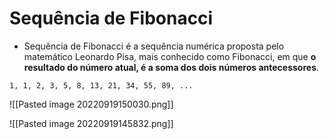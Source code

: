# Sequência de Fibonacci
- Sequência de Fibonacci é a sequência numérica proposta pelo matemático Leonardo Pisa, mais conhecido como Fibonacci, em que **o resultado do número atual, é a soma dos dois números antecessores**.
  
``1, 1, 2, 3, 5, 8, 13, 21, 34, 55, 89, ...`` 

![[Pasted image 20220919150030.png]]

![[Pasted image 20220919145832.png]]
